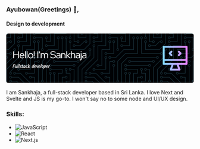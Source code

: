 ### Ayubowan(Greetings) 👋,
#### Design to development
![Design to development](./github-header-image.png)

I am Sankhaja, a full-stack developer based in Sri Lanka. I love Next and Svelte and JS is my go-to. I won't say no to some node and UI/UX design. 

### Skills:

- ![JavaScript](https://img.shields.io/badge/-JavaScript-yellow?style=flat-square&logo=javascript&logoColor=white)
- ![React](https://img.shields.io/badge/-React-blue?style=flat-square&logo=react&logoColor=white)
- ![Next.js](https://img.shields.io/badge/-Next.js-black?style=flat-square&logo=next.js&logoColor=white)






